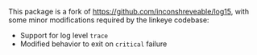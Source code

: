This package is a fork of https://github.com/inconshreveable/log15, with some
minor modifications required by the linkeye codebase:

 * Support for log level `trace`
 * Modified behavior to exit on `critical` failure
